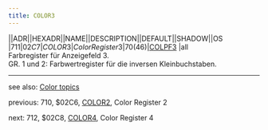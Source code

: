 ```yaml
---
title: COLOR3
---
```

||ADR||HEXADR||NAME||DESCRIPTION||DEFAULT||SHADOW||OS  
|711|$02C7|COLOR3|Color Register 3|70 ($46)|[COLPF3](../COLPF3/index.md) |all  
Farbregister für Anzeigefeld 3.  
GR. 1 und 2: Farbwertregister für die inversen Kleinbuchstaben.  
  
---
see also: [Color topics](../Color_topics/index.md)  
  
previous: 710, $02C6, [COLOR2](../COLOR2/index.md), Color Register 2  
  
next: 712, $02C8, [COLOR4](../COLOR4/index.md), Color Register 4  
